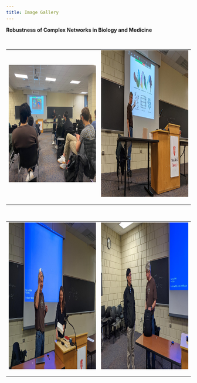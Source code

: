 ```yaml
---
title: Image Gallery
---
```


**Robustness of Complex Networks in Biology and Medicine**

<table><tr>
<td> <img align="center" src="/assets/event11.jpg" width="400" height="320" /> &nbsp;</td>
&nbsp;
<td>  <img align="center" src="/assets/event12.jpg" width="400" height="400" /> &nbsp;</td>
</tr></table>

<table><tr>
<td>  <img align="center" src="/assets/event14.jpg" width="400" height="400" /> &nbsp; </td>
&nbsp;
<td> <img align="center" src="/assets/event15.jpg" width="400" height="400" /> &nbsp; </td>
</tr></table>



